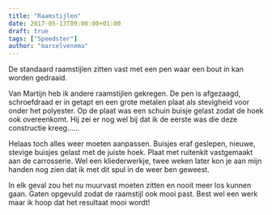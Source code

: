 ```yaml
---
title: "Raamstijlen"
date: 2017-05-13T09:00:00+01:00
draft: true
tags: ["Speedster"]
author: "marcelvenema"
---
```


De standaard raamstijlen zitten vast met een pen waar een bout in kan worden gedraaid. 

Van Martijn heb ik andere raamstijlen gekregen. De pen is afgezaagd, schroefdraad er in getapt en een grote metalen plaat als stevigheid voor onder het polyester. Op de plaat was een schuin buisje gelast zodat de hoek ook overeenkomt. Hij zei er nog wel bij dat ik de eerste was die deze constructie kreeg......


Helaas toch alles weer moeten aanpassen. Buisjes eraf geslepen, nieuwe, stevige buisjes gelast met de juiste hoek. Plaat met ruitenkit vastgemaakt aan de carrosserie. Wel een kliederwerkje, twee weken later kon je aan mijn handen nog zien dat ik met dit spul in de weer ben geweest. 


In elk geval zou het nu muurvast moeten zitten en nooit meer los kunnen gaan. Gaten opgevuld zodat de raamstijl ook mooi past. Best wel een werk maar ik hoop dat het resultaat mooi wordt!

